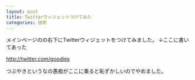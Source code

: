 ```yaml
---
layout: post
title: Twitterウィジェットつけてみた
categories: 技術
---
```


メインページのの右下にTwitterウィジェットをつけてみました。
↓ここに書いてあった

<a href="http://twitter.com/goodies" target="_blank">http://twitter.com/goodies</a>

つぶやきというなの愚痴がここに乗ると恥ずかしいのでやめました。

